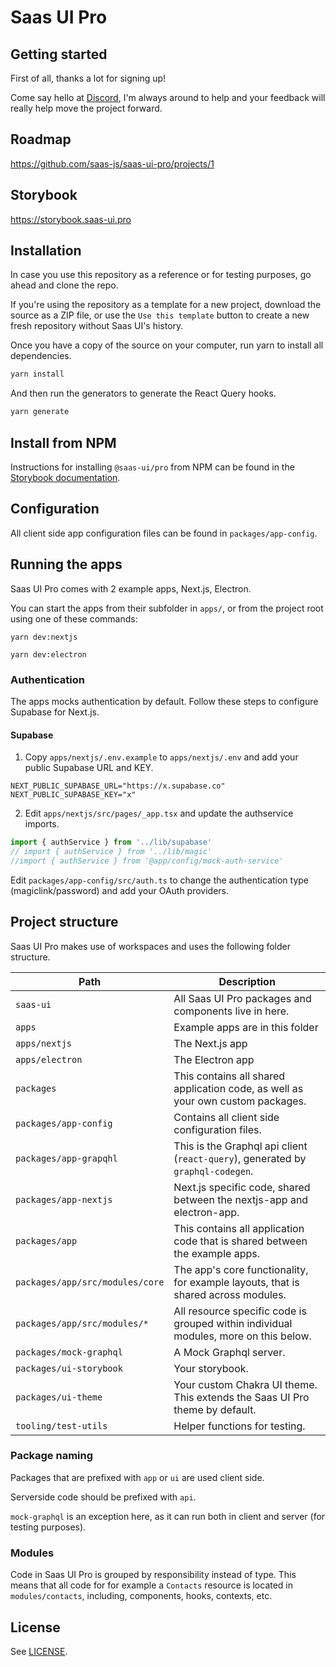 # Saas UI Pro

## Getting started

First of all, thanks a lot for signing up!

Come say hello at [Discord](https://discord.gg/4PmJGFcAjX), I'm always around to help and your feedback will really help move the project forward.

## Roadmap

https://github.com/saas-js/saas-ui-pro/projects/1

## Storybook

https://storybook.saas-ui.pro

## Installation

In case you use this repository as a reference or for testing purposes, go ahead and clone the repo.

If you're using the repository as a template for a new project, download the source as a ZIP file, or use the `Use this template` button to create a new fresh repository without Saas UI's history.

Once you have a copy of the source on your computer, run yarn to install all dependencies.

```bash
yarn install
```

And then run the generators to generate the React Query hooks.

```bash
yarn generate
```

## Install from NPM

Instructions for installing `@saas-ui/pro` from NPM can be found in the [Storybook documentation](https://storybook.saas-ui.pro/?path=/story/docs-getting-started--page).

## Configuration

All client side app configuration files can be found in `packages/app-config`.

## Running the apps

Saas UI Pro comes with 2 example apps, Next.js, Electron.

You can start the apps from their subfolder in `apps/`, or from the project root using one of these commands:

```
yarn dev:nextjs

yarn dev:electron
```

### Authentication

The apps mocks authentication by default. Follow these steps to configure Supabase for Next.js.

#### Supabase

1. Copy `apps/nextjs/.env.example` to `apps/nextjs/.env` and add your public Supabase URL and KEY.

```
NEXT_PUBLIC_SUPABASE_URL="https://x.supabase.co"
NEXT_PUBLIC_SUPABASE_KEY="x"
```

2. Edit `apps/nextjs/src/pages/_app.tsx` and update the authservice imports.

```js
import { authService } from '../lib/supabase'
// import { authService } from '../lib/magic'
//import { authService } from '@app/config/mock-auth-service'
```

Edit `packages/app-config/src/auth.ts` to change the authentication type (magiclink/password) and add your OAuth providers.

## Project structure

Saas UI Pro makes use of workspaces and uses the following folder structure.

| Path                            | Description                                                                          |
| ------------------------------- | ------------------------------------------------------------------------------------ |
| `saas-ui`                       | All Saas UI Pro packages and components live in here.                                |
| `apps`                          | Example apps are in this folder                                                      |
| `apps/nextjs`                   | The Next.js app                                                                      |
| `apps/electron`                 | The Electron app                                                                     |
| `packages`                      | This contains all shared application code, as well as your own custom packages.      |
| `packages/app-config`           | Contains all client side configuration files.                                        |
| `packages/app-grapqhl`          | This is the Graphql api client (`react-query`), generated by `graphql-codegen`.      |
| `packages/app-nextjs`           | Next.js specific code, shared between the nextjs-app and electron-app.               |
| `packages/app`                  | This contains all application code that is shared between the example apps.          |
| `packages/app/src/modules/core` | The app's core functionality, for example layouts, that is shared across modules.    |
| `packages/app/src/modules/*`    | All resource specific code is grouped within individual modules, more on this below. |
| `packages/mock-graphql`         | A Mock Graphql server.                                                               |
| `packages/ui-storybook`         | Your storybook.                                                                      |
| `packages/ui-theme`             | Your custom Chakra UI theme. This extends the Saas UI Pro theme by default.          |
| `tooling/test-utils`            | Helper functions for testing.                                                        |

### Package naming

Packages that are prefixed with `app` or `ui` are used client side.

Serverside code should be prefixed with `api`.

`mock-graphql` is an exception here, as it can run both in client and server (for testing purposes).

### Modules

Code in Saas UI Pro is grouped by responsibility instead of type. This means that all code for for example a `Contacts` resource is
located in `modules/contacts`, including, components, hooks, contexts, etc.

## License

See [LICENSE](./LICENSE).
